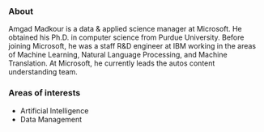 ### About

Amgad Madkour is a data & applied science manager at Microsoft. He obtained his Ph.D. in computer science from Purdue University. Before joining Microsoft, he was a staff R&D engineer at IBM working in the areas of Machine Learning, Natural Language Processing, and Machine Translation. At Microsoft, he currently leads the autos content understanding team.

### Areas of interests

* Artificial Intelligence
* Data Management

